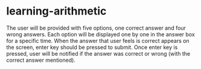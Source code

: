 # learning-arithmetic
The user will be provided with five options, one correct answer and four wrong answers. Each option will be displayed one by one in the answer box for a specific time. When the answer that user feels is correct appears on the screen, enter key should be pressed to submit. Once enter key is pressed, user will be notified if the answer was correct or wrong (with the correct answer mentioned).
